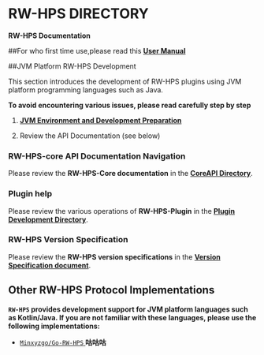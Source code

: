 # RW-HPS DIRECTORY

**RW-HPS Documentation**

##For who first time use,please read this [**User Manual**](run/UserManual.md)

##JVM Platform RW-HPS Development

This section introduces the development of RW-HPS plugins using JVM platform programming languages such as Java.

**To avoid encountering various issues, please read carefully step by step**

1. [**JVM Environment and Development Preparation**](plugin/Preparations.md)

2. Review the API Documentation (see below)

### RW-HPS-core API Documentation Navigation

Please review the **RW-HPS-Core documentation** in the  [**CoreAPI Directory**](api/CoreAPI.md).

### Plugin help

Please review the various operations of **RW-HPS-Plugin** in the [**Plugin Development Directory**](plugin/README.md).

### RW-HPS Version Specification

Please review the **RW-HPS version specifications** in the [**Version Specification document**](update/Evolution.md).

## Other RW-HPS Protocol Implementations

**`RW-HPS` provides development support for JVM platform languages such as Kotlin/Java. If you are not familiar with these languages, please use the following implementations:**

- [`Minxyzgo/Go-RW-HPS` ](https://github.com/Minxyzgo/Go-RW-HPS) **咕咕咕**
